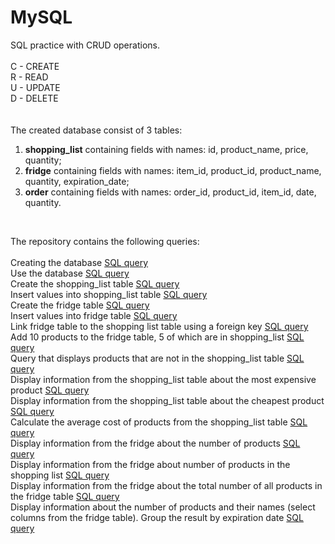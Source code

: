 # MySQL
SQL practice with CRUD operations.
<br><br>
C - CREATE<br>
R - READ<br>
U - UPDATE<br>
D - DELETE<br>
<br><br>
The created database consist of 3 tables: 
1) <b>shopping_list</b> containing fields with names: id, product_name, price, quantity;
2) <b>fridge</b> containing fields with names: item_id, product_id, product_name, quantity, expiration_date;
3) <b>order</b> containing fields with names: order_id, product_id, item_id, date, quantity.

<br>

The repository contains the following queries:
<br><br>
Creating the database [SQL query](https://github.com/spoy-ler/MySQL/blob/main/create_db.sql) <br>
Use the database [SQL query](https://github.com/spoy-ler/MySQL/blob/main/use_db.sql) <br>
Create the shopping_list table [SQL query](https://github.com/spoy-ler/MySQL/blob/main/create_tb_shopping_list.sql) <br>
Insert values into shopping_list table [SQL query](https://github.com/spoy-ler/MySQL/blob/main/insert_into_shopping_list.sql) <br>
Create the fridge table [SQL query](https://github.com/spoy-ler/MySQL/blob/main/create_tb_fridge.sql) <br>
Insert values into fridge table [SQL query](https://github.com/spoy-ler/MySQL/blob/main/insert_into_fridge.sql) <br>
Link fridge table to the shopping list table using a foreign key [SQL query](https://github.com/spoy-ler/MySQL/blob/main/add_foreign_key.sql) <br> 
Add 10 products to the fridge table, 5 of which are in shopping_list [SQL query](https://github.com/spoy-ler/MySQL/blob/main/insert_into_fridge_new_values.sql) <br> 
Query that displays products that are not in the shopping_list table [SQL query](https://github.com/spoy-ler/MySQL/blob/main/select_product_from_fridge.sql) <br> 
Display information from the shopping_list table about the most expensive product [SQL query](https://github.com/spoy-ler/MySQL/blob/main/max_price_from_SL.sql) <br> 
Display information from the shopping_list table about the cheapest product [SQL query](https://github.com/spoy-ler/MySQL/blob/main/min_price_from_SL.sql) <br> 
Calculate the average cost of products from the shopping_list table [SQL query](https://github.com/spoy-ler/MySQL/blob/main/avg_price_from_SL.sql) <br> 
Display information from the fridge about the number of products [SQL query](https://github.com/spoy-ler/MySQL/blob/main/count_all_from_f.sql) <br> 
Display information from the fridge about number of products in the shopping list [SQL query](https://github.com/spoy-ler/MySQL/blob/main/count_SL_from_f.sql) <br> 
Display information from the fridge about the total number of all products in the fridge table [SQL query](https://github.com/spoy-ler/MySQL/blob/main/sum_from_f.sql) <br> 
Display information about the number of products and their names (select columns from the fridge table). Group the result by expiration date [SQL query](https://github.com/spoy-ler/MySQL/blob/main/group_by_from_f.sql) <br> 
